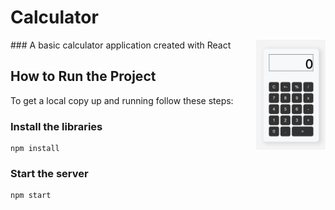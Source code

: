 # Calculator
<img src="Calculator_image.jpg" alt="Calculator_image" width="22%" align='right'>
### A basic calculator application created with React


## How to Run the Project

To get a local copy up and running follow these steps:  


### Install the libraries

	npm install 
### Start the server
	
	npm start
